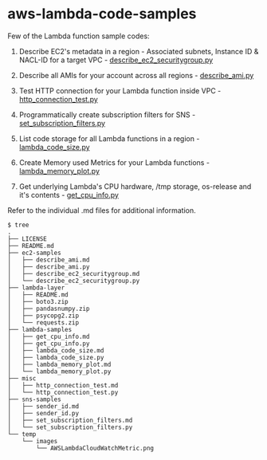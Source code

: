 # aws-lambda-code-samples
Few of the Lambda function sample codes:  

1. Describe EC2's metadata in a region - Associated subnets, Instance ID & NACL-ID for a target VPC - [describe_ec2_securitygroup.py](ec2-samples/describe_ec2_securitygroup.py)

2. Describe all AMIs for your account across all regions - [describe_ami.py](ec2-samples/describe_ami.py)

3. Test HTTP connection for your Lambda function inside VPC - [http_connection_test.py](misc/http_connection_test.py)

4. Programmatically create subscription filters for SNS  - [set_subscription_filters.py](sns-samples/set_subscription_filters.py)

5. List code storage for all Lambda functions in a region - [lambda_code_size.py](lambda-samples/lambda_code_size.py)

6. Create Memory used Metrics for your Lambda functions - [lambda_memory_plot.py](lambda-samples/lambda_memory_plot.py)

7. Get underlying Lambda's CPU hardware, /tmp storage, os-release and it's contents  - [get_cpu_info.py](lambda-samples/get_cpu_info.py)

Refer to the individual .md files for additional information.

```
$ tree
.
├── LICENSE
├── README.md
├── ec2-samples
│   ├── describe_ami.md
│   ├── describe_ami.py
│   ├── describe_ec2_securitygroup.md
│   └── describe_ec2_securitygroup.py
├── lambda-layer
│   ├── README.md
│   ├── boto3.zip
│   ├── pandasnumpy.zip
│   ├── psycopg2.zip
│   └── requests.zip
├── lambda-samples
│   ├── get_cpu_info.md
│   ├── get_cpu_info.py
│   ├── lambda_code_size.md
│   ├── lambda_code_size.py
│   ├── lambda_memory_plot.md
│   └── lambda_memory_plot.py
├── misc
│   ├── http_connection_test.md
│   └── http_connection_test.py
├── sns-samples
│   ├── sender_id.md
│   ├── sender_id.py
│   ├── set_subscription_filters.md
│   └── set_subscription_filters.py
└── temp
    └── images
        └── AWSLambdaCloudWatchMetric.png
```
